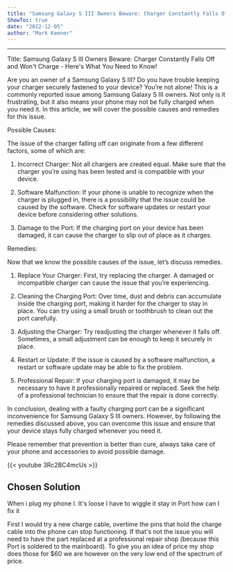 ```yaml
---
title: "Samsung Galaxy S III Owners Beware: Charger Constantly Falls Off and Won't Charge - Here's What You Need to Know!"
ShowToc: true 
date: "2022-12-05"
author: "Mark Keener"
---
```

*****
Title: Samsung Galaxy S III Owners Beware: Charger Constantly Falls Off and Won't Charge - Here's What You Need to Know!

Are you an owner of a Samsung Galaxy S III? Do you have trouble keeping your charger securely fastened to your device? You’re not alone! This is a commonly reported issue among Samsung Galaxy S III owners. Not only is it frustrating, but it also means your phone may not be fully charged when you need it. In this article, we will cover the possible causes and remedies for this issue.

Possible Causes:

The issue of the charger falling off can originate from a few different factors, some of which are:

1. Incorrect Charger: Not all chargers are created equal. Make sure that the charger you’re using has been tested and is compatible with your device.

2. Software Malfunction: If your phone is unable to recognize when the charger is plugged in, there is a possibility that the issue could be caused by the software. Check for software updates or restart your device before considering other solutions.

3. Damage to the Port: If the charging port on your device has been damaged, it can cause the charger to slip out of place as it charges.

Remedies:

Now that we know the possible causes of the issue, let’s discuss remedies.

1. Replace Your Charger: First, try replacing the charger. A damaged or incompatible charger can cause the issue that you’re experiencing.

2. Cleaning the Charging Port: Over time, dust and debris can accumulate inside the charging port, making it harder for the charger to stay in place. You can try using a small brush or toothbrush to clean out the port carefully.

3. Adjusting the Charger: Try readjusting the charger whenever it falls off. Sometimes, a small adjustment can be enough to keep it securely in place.

4. Restart or Update: If the issue is caused by a software malfunction, a restart or software update may be able to fix the problem.

5. Professional Repair: If your charging port is damaged, it may be necessary to have it professionally repaired or replaced. Seek the help of a professional technician to ensure that the repair is done correctly.

In conclusion, dealing with a faulty charging port can be a significant inconvenience for Samsung Galaxy S III owners. However, by following the remedies discussed above, you can overcome this issue and ensure that your device stays fully charged whenever you need it.

Please remember that prevention is better than cure, always take care of your phone and accessories to avoid possible damage.

{{< youtube 3Rc2BC4mcUs >}} 



## Chosen Solution
 When i plug my phone I. It's  loose I have
to wiggle it stay in Port how can I fix it

 First I would try a new charge cable, overtime the pins that hold the charge cable into the phone can stop functioning. If that's not the issue you will need to have the part replaced at a professional repair shop (because this Port is soldered to the mainboard). To give you an idea of price my shop does those for $60 we are however on the very low end of the spectrum of price.




